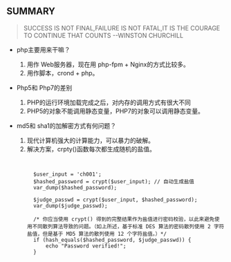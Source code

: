 ## SUMMARY

> SUCCESS IS NOT FINAL,FAILURE IS NOT FATAL,IT IS THE COURAGE TO 
CONTINUE THAT COUNTS                --WINSTON CHURCHILL


* php主要用来干嘛？
   1. 用作 Web服务器，现在用 php-fpm + Nginx的方式比较多。
   2. 用作脚本，crond + php。
   
* Php5和 Php7的差别
   1. PHP的运行环境加载完成之后，对内存的调用方式有很大不同
   2. PHP5的对象不能调用静态变量，PHP7的对象可以调用静态变量。

* md5和 sha1的加解密方式有何问题？
   1. 现代计算机强大的计算能力，可以暴力的破解。
   2. 解决方案，crpty()函数每次都生成随机的盐值。
      ```   
      
        
        $user_input = 'ch001';
        $hashed_password = crypt($user_input); // 自动生成盐值
        var_dump($hashed_password);
        
        $judge_passwd = crypt($user_input, $hashed_password);
        var_dump($judge_passwd);
        
        /* 你应当使用 crypt() 得到的完整结果作为盐值进行密码校验，以此来避免使用不同散列算法导致的问题。（如上所述，基于标准 DES 算法的密码散列使用 2 字符盐值，但是基于 MD5 算法的散列使用 12 个字符盐值。）*/
        if (hash_equals($hashed_password, $judge_passwd)) {
            echo "Password verified!";
        }
      
      ```  
      

   
   
